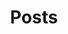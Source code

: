 ---
title: Posts
draft: false
# Section you want to display
section: post
# Pages count
count: 5
# Options: card, plain and masonry.
style: card

 
weight: 3
widget:
  handler: pages

  # Options: sm, md, lg and xl. Default is md.
  width:

  sidebar:
    # Options: left and right. Leave blank to hide.
    position:
    # Options: sm, md, lg and xl. Default is md.
    scale:

  background:
    # Options: primary, secondary, tertiary or any valid color value. Default is primary.
    color:
    image:
    # Options: auto, cover and contain. Default is auto.
    size:
    # Options: center, top, right, bottom, left.
    position:
    # Options: fixed, local, scroll.
    attachment: 
    
  background:
    # Options: primary, secondary, tertiary or any valid color value. Default is primary.
    color: primary
    image: images/WechatIMG1371.jpeg
    # Options: auto, cover and contain. Default is auto.
    size: cover
    # Options: center, top, right, bottom, left.
    position: left
    # Options: fixed, local, scroll.
    attachment: fixed
---